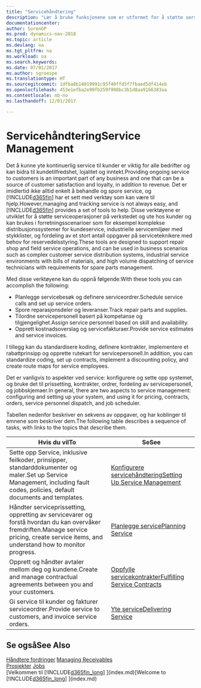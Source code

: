 ```yaml
---
title: "Servicehåndtering"
description: "Lær å bruke funksjonene som er utformet for å støtte serviceoperasjoner på verkstedet og ute hos kunder."
documentationcenter: 
author: SorenGP
ms.prod: dynamics-nav-2018
ms.topic: article
ms.devlang: na
ms.tgt_pltfrm: na
ms.workload: na
ms.search.keywords: 
ms.date: 07/01/2017
ms.author: sgroespe
ms.translationtype: HT
ms.sourcegitcommit: 1dfba8b14019991c95f40ffd5f7fbaed5df414eb
ms.openlocfilehash: 453e1efba2e99fb259f998bc3b1d8aa9166383aa
ms.contentlocale: nb-no
ms.lasthandoff: 12/01/2017

---
```

# <a name="service-management"></a><span data-ttu-id="3115d-103">Servicehåndtering</span><span class="sxs-lookup"><span data-stu-id="3115d-103">Service Management</span></span>
<span data-ttu-id="3115d-104">Det å kunne yte kontinuerlig service til kunder er viktig for alle bedrifter og kan bidra til kundetilfredshet, lojalitet og inntekt.</span><span class="sxs-lookup"><span data-stu-id="3115d-104">Providing ongoing service to customers is an important part of any business and one that can be a source of customer satisfaction and loyalty, in addition to revenue.</span></span> <span data-ttu-id="3115d-105">Det er imidlertid ikke alltid enkelt å behandle og spore service, og [!INCLUDE[d365fin](includes/d365fin_md.md)] har et sett med verktøy som kan være til hjelp.</span><span class="sxs-lookup"><span data-stu-id="3115d-105">However,managing and tracking service is not always easy, and [!INCLUDE[d365fin](includes/d365fin_md.md)] provides a set of tools to help.</span></span> <span data-ttu-id="3115d-106">Disse verktøyene er utviklet for å støtte serviceoperasjoner på verkstedet og ute hos kunder og kan brukes i forretningsscenarioer som for eksempel komplekse distribusjonssystemer for kundeservice, industrielle servicemiljøer med stykklister, og fordeling av et stort antall oppgaver på serviceteknikere med behov for reservedelsstyring.</span><span class="sxs-lookup"><span data-stu-id="3115d-106">These tools are designed to support repair shop and field service operations, and can be used in business scenarios such as complex customer service distribution systems, industrial service environments with bills of materials, and high volume dispatching of service technicians with requirements for spare parts management.</span></span>  

 <span data-ttu-id="3115d-107">Med disse verktøyene kan du oppnå følgende:</span><span class="sxs-lookup"><span data-stu-id="3115d-107">With these tools you can accomplish the following:</span></span>  

* <span data-ttu-id="3115d-108">Planlegge servicebesøk og definere serviceordrer.</span><span class="sxs-lookup"><span data-stu-id="3115d-108">Schedule service calls and set up service orders.</span></span>  
* <span data-ttu-id="3115d-109">Spore reparasjonsdeler og leveranser.</span><span class="sxs-lookup"><span data-stu-id="3115d-109">Track repair parts and supplies.</span></span>  
* <span data-ttu-id="3115d-110">Tilordne servicepersonell basert på kompetanse og tilgjengelighet.</span><span class="sxs-lookup"><span data-stu-id="3115d-110">Assign service personnel based on skill and availability.</span></span>  
* <span data-ttu-id="3115d-111">Opprett kostnadsoverslag og servicefakturaer.</span><span class="sxs-lookup"><span data-stu-id="3115d-111">Provide service estimates and service invoices.</span></span>  

<span data-ttu-id="3115d-112">I tillegg kan du standardisere koding, definere kontrakter, implementere et rabattprinsipp og opprette rutekart for servicepersonell.</span><span class="sxs-lookup"><span data-stu-id="3115d-112">In addition, you can standardize coding, set up contracts, implement a discounting policy, and create route maps for service employees.</span></span>  

<span data-ttu-id="3115d-113">Det er vanligvis to aspekter ved service: konfigurere og sette opp systemet, og bruke det til prissetting, kontrakter, ordrer, fordeling av servicepersonell, og jobbskjemaer.</span><span class="sxs-lookup"><span data-stu-id="3115d-113">In general, there are two aspects to service management: configuring and setting up your system, and using it for pricing, contracts, orders, service personnel dispatch, and job scheduler.</span></span>  

<span data-ttu-id="3115d-114">Tabellen nedenfor beskriver en sekvens av oppgaver, og har koblinger til emnene som beskriver dem.</span><span class="sxs-lookup"><span data-stu-id="3115d-114">The following table describes a sequence of tasks, with links to the topics that describe them.</span></span>   

|<span data-ttu-id="3115d-115">**Hvis du vil**</span><span class="sxs-lookup"><span data-stu-id="3115d-115">**To**</span></span>|<span data-ttu-id="3115d-116">**Se**</span><span class="sxs-lookup"><span data-stu-id="3115d-116">**See**</span></span>|  
|------------|-------------|  
|<span data-ttu-id="3115d-117">Sette opp Service, inklusive feilkoder, prinsipper, standarddokumenter og maler.</span><span class="sxs-lookup"><span data-stu-id="3115d-117">Set up Service Management, including fault codes, policies, default documents and templates.</span></span>|[<span data-ttu-id="3115d-118">Konfigurere servicehåndtering</span><span class="sxs-lookup"><span data-stu-id="3115d-118">Setting Up Service Management</span></span>](service-setup-service.md)|  
|<span data-ttu-id="3115d-119">Håndter serviceprissetting, oppretting av servicevarer og forstå hvordan du kan overvåker fremdriften.</span><span class="sxs-lookup"><span data-stu-id="3115d-119">Manage service pricing, create service items, and understand how to monitor progress.</span></span>|[<span data-ttu-id="3115d-120">Planlegge service</span><span class="sxs-lookup"><span data-stu-id="3115d-120">Planning Service</span></span>](service-plan-service.md)|  
|<span data-ttu-id="3115d-121">Opprett og håndter avtaler mellom deg og kundene.</span><span class="sxs-lookup"><span data-stu-id="3115d-121">Create and manage contractual agreements between you and your customers.</span></span>|[<span data-ttu-id="3115d-122">Oppfylle servicekontrakter</span><span class="sxs-lookup"><span data-stu-id="3115d-122">Fulfilling Service Contracts</span></span>](service-fulfill-service-contracts.md)|  
|<span data-ttu-id="3115d-123">Gi service til kunder og fakturer serviceordrer.</span><span class="sxs-lookup"><span data-stu-id="3115d-123">Provide service to customers, and invoice service orders.</span></span>|[<span data-ttu-id="3115d-124">Yte service</span><span class="sxs-lookup"><span data-stu-id="3115d-124">Delivering Service</span></span>](service-deliver-service.md)|  

## <a name="see-also"></a><span data-ttu-id="3115d-125">Se også</span><span class="sxs-lookup"><span data-stu-id="3115d-125">See Also</span></span>  
<span data-ttu-id="3115d-126">[Håndtere fordringer](receivables-manage-receivables.md) </span><span class="sxs-lookup"><span data-stu-id="3115d-126">[Managing Receivables](receivables-manage-receivables.md) </span></span>  
<span data-ttu-id="3115d-127">[Prosjekter](projects-how-create-jobs.md) </span><span class="sxs-lookup"><span data-stu-id="3115d-127">[Jobs](projects-how-create-jobs.md) </span></span>  
<span data-ttu-id="3115d-128">[Velkommen til [!INCLUDE[d365fin_long](includes/d365fin_long_md.md)] ](index.md)</span><span class="sxs-lookup"><span data-stu-id="3115d-128">[Welcome to [!INCLUDE[d365fin_long](includes/d365fin_long_md.md)] ](index.md)</span></span>

